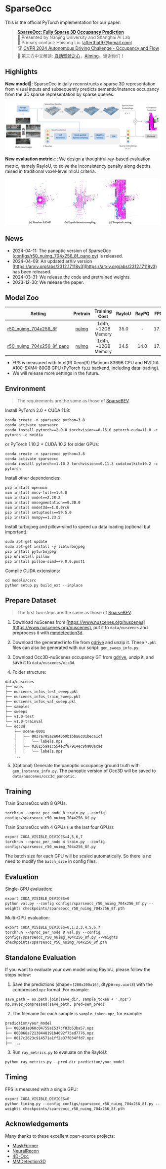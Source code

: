 # SparseOcc

This is the official PyTorch implementation for our paper:

> [**SparseOcc: Fully Sparse 3D Occupancy Prediction**](https://arxiv.org/abs/2312.17118)<br>
> :school: Presented by Nanjing University and Shanghai AI Lab<br>
> :email: Primary contact: Haisong Liu (afterthat97@gmail.com)<br>
> :trophy: [CVPR 2024 Autonomous Driving Challenge - Occupancy and Flow](https://opendrivelab.com/challenge2024/#occupancy_and_flow)<br>
> :book: 第三方中文解读: [自动驾驶之心](https://zhuanlan.zhihu.com/p/675811281)，[AIming](https://zhuanlan.zhihu.com/p/691549750)。谢谢你们！

## Highlights

**New model**:1st_place_medal:: SparseOcc initially reconstructs a sparse 3D representation from visual inputs and subsequently predicts semantic/instance occupancy from the 3D sparse representation by sparse queries.

![](asserts/arch.jpg)

**New evaluation metric**:chart_with_upwards_trend:: We design a thoughtful ray-based evaluation metric, namely RayIoU, to solve the inconsistency penalty along depths raised in traditional voxel-level mIoU criteria.

![](asserts/rayiou.jpg)

## News

* 2024-04-11: The panoptic version of SparseOcc ([configs/r50_nuimg_704x256_8f_pano.py](configs/r50_nuimg_704x256_8f_pano.py)) is released.
* 2024-04-09: An updated arXiv version [https://arxiv.org/abs/2312.17118v3](https://arxiv.org/abs/2312.17118v3) has been released.
* 2024-03-31: We release the code and pretrained weights.
* 2023-12-30: We release the paper.

## Model Zoo

| Setting  | Pretrain | Training Cost | RayIoU | RayPQ | FPS | Weights |
|----------|:--------:|:-------------:|:------:|:-----:|:---:|:-------:|
| [r50_nuimg_704x256_8f](configs/r50_nuimg_704x256_8f.py) | [nuImg](https://download.openmmlab.com/mmdetection3d/v0.1.0_models/nuimages_semseg/cascade_mask_rcnn_r50_fpn_coco-20e_20e_nuim/cascade_mask_rcnn_r50_fpn_coco-20e_20e_nuim_20201009_124951-40963960.pth) | 1d4h, ~12GB Memory | 35.0 | - | 17.3 | [gdrive](https://drive.google.com/file/d/18qZMIJMxU-3UZi7nU1_Q-hvvrtjlIN_p/view?usp=sharing) |
| [r50_nuimg_704x256_8f_pano](configs/r50_nuimg_704x256_8f_pano.py) | [nuImg](https://download.openmmlab.com/mmdetection3d/v0.1.0_models/nuimages_semseg/cascade_mask_rcnn_r50_fpn_coco-20e_20e_nuim/cascade_mask_rcnn_r50_fpn_coco-20e_20e_nuim_20201009_124951-40963960.pth) | 1d4h, ~12GB Memory | 34.5 | 14.0 | 17.3 | [gdrive](https://drive.google.com/file/d/1NKM52uTJT-UQLmbUfll81fd0Ay1k0zOw/view?usp=sharing) |

* FPS is measured with Intel(R) Xeon(R) Platinum 8369B CPU and NVIDIA A100-SXM4-80GB GPU (PyTorch `fp32` backend, including data loading).
* We will release more settings in the future.

## Environment

> The requirements are the same as those of [SparseBEV](https://github.com/MCG-NJU/SparseBEV).

Install PyTorch 2.0 + CUDA 11.8:

```
conda create -n sparseocc python=3.8
conda activate sparseocc
conda install pytorch==2.0.0 torchvision==0.15.0 pytorch-cuda=11.8 -c pytorch -c nvidia
```

or PyTorch 1.10.2 + CUDA 10.2 for older GPUs:

```
conda create -n sparseocc python=3.8
conda activate sparseocc
conda install pytorch==1.10.2 torchvision==0.11.3 cudatoolkit=10.2 -c pytorch
```

Install other dependencies:

```
pip install openmim
mim install mmcv-full==1.6.0
mim install mmdet==2.28.2
mim install mmsegmentation==0.30.0
mim install mmdet3d==1.0.0rc6
pip install setuptools==59.5.0
pip install numpy==1.23.5
```

Install turbojpeg and pillow-simd to speed up data loading (optional but important):

```
sudo apt-get update
sudo apt-get install -y libturbojpeg
pip install pyturbojpeg
pip uninstall pillow
pip install pillow-simd==9.0.0.post1
```

Compile CUDA extensions:

```
cd models/csrc
python setup.py build_ext --inplace
```

## Prepare Dataset

> The first two steps are the same as those of [SparseBEV](https://github.com/MCG-NJU/SparseBEV).

1. Download nuScenes from [https://www.nuscenes.org/nuscenes](https://www.nuscenes.org/nuscenes), put it to `data/nuscenes` and preprocess it with [mmdetection3d](https://github.com/open-mmlab/mmdetection3d/tree/v1.0.0rc6).

2. Download the generated info file from [gdrive](https://drive.google.com/file/d/1uyoUuSRIVScrm_CUpge6V_UzwDT61ODO/view?usp=sharing) and unzip it. These `*.pkl` files can also be generated with our script: `gen_sweep_info.py`.

3. Download Occ3D-nuScenes occupancy GT from [gdrive](https://drive.google.com/file/d/1kiXVNSEi3UrNERPMz_CfiJXKkgts_5dY/view?usp=drive_link), unzip it, and save it to `data/nuscenes/occ3d`.

4. Folder structure:

```
data/nuscenes
├── maps
├── nuscenes_infos_test_sweep.pkl
├── nuscenes_infos_train_sweep.pkl
├── nuscenes_infos_val_sweep.pkl
├── samples
├── sweeps
├── v1.0-test
└── v1.0-trainval
└── occ3d
    ├── scene-0001
    │   ├── 0037a705a2e04559b1bba6c01beca1cf
    │   │   └── labels.npz
    │   ├── 026155aa1c554e2f87914ec9ba80acae
    │   │   └── labels.npz
    ...
```

5. (Optional) Generate the panoptic occupancy ground truth with `gen_instance_info.py`. The panoptic version of Occ3D will be saved to `data/nuscenes/occ3d_panoptic`.

## Training

Train SparseOcc with 8 GPUs:

```
torchrun --nproc_per_node 8 train.py --config configs/sparseocc_r50_nuimg_704x256_8f.py
```

Train SparseOcc with 4 GPUs (i.e the last four GPUs):

```
export CUDA_VISIBLE_DEVICES=4,5,6,7
torchrun --nproc_per_node 4 train.py --config configs/sparseocc_r50_nuimg_704x256_8f.py
```

The batch size for each GPU will be scaled automatically. So there is no need to modify the `batch_size` in config files.

## Evaluation

Single-GPU evaluation:

```
export CUDA_VISIBLE_DEVICES=0
python val.py --config configs/sparseocc_r50_nuimg_704x256_8f.py --weights checkpoints/sparseocc_r50_nuimg_704x256_8f.pth
```

Multi-GPU evaluation:

```
export CUDA_VISIBLE_DEVICES=0,1,2,3,4,5,6,7
torchrun --nproc_per_node 8 val.py --config configs/sparseocc_r50_nuimg_704x256_8f.py --weights checkpoints/sparseocc_r50_nuimg_704x256_8f.pth
```

## Standalone Evaluation

If you want to evaluate your own model using RayIoU, please follow the steps below:

1. Save the predictions (shape=`[200x200x16]`, dtype=`np.uint8`) with the compressed `npz` format. For example:

```
save_path = os.path.join(save_dir, sample_token + '.npz')
np.savez_compressed(save_path, pred=sem_pred)
``` 

2. The filename for each sample is `sample_token.npz`,  for example:

```
prediction/your_model
├── 000681a060c04755a1537cf83b53ba57.npz
├── 000868a72138448191b4092f75ed7776.npz
├── 0017c2623c914571a1ff2a37f034ffd7.npz
├── ...
```

3. Run `ray_metrics.py` to evaluate on the RayIoU:

```
python ray_metrics.py --pred-dir prediction/your_model
```

## Timing

FPS is measured with a single GPU:

```
export CUDA_VISIBLE_DEVICES=0
python timing.py --config configs/sparseocc_r50_nuimg_704x256_8f.py --weights checkpoints/sparseocc_r50_nuimg_704x256_8f.pth
```

## Acknowledgements

Many thanks to these excellent open-source projects:

* [MaskFormer](https://github.com/facebookresearch/MaskFormer)
* [NeuralRecon](https://github.com/zju3dv/NeuralRecon)
* [4D-Occ](https://github.com/tarashakhurana/4d-occ-forecasting)
* [MMDetection3D](https://github.com/open-mmlab/mmdetection3d)

